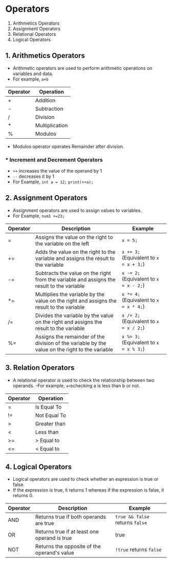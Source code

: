 # Operators
1. Arithmetics Operators
2. Assignment Operators
3. Relational Operators
4. Logical Operators

## 1. Arithmetics Operators
- Arithmetic operators are used to perform arithmetic operations on variables and data. 
- For example, `a+b`

| Operator | Operation    |
| -------- | ------------ |
| +        | Addition     |
| -        | Subtraction  |
| /        | Division     |
| *        | Multiplication|
| %        | Modulos      |
- Modulos operator operates Remainder after division.
### * Increment and Decrement Operators
- `++` increases the value of the operand by 1
- `--` decreases it by 1
- For Example, `int a = 12;` `print(++a);`

## 2. Assignment Operators
- Assignment operators are used to assign values to variables.
- For Example, `num1 +=23;`

| Operator    | Description                              | Example              |
|-------------|------------------------------------------|----------------------|
| =           | Assigns the value on the right to the variable on the left | `x = 5;` |
| +=          | Adds the value on the right to the variable and assigns the result to the variable | `x += 3;` (Equivalent to `x = x + 3;`) |
| -=          | Subtracts the value on the right from the variable and assigns the result to the variable | `x -= 2;` (Equivalent to `x = x - 2;`) |
| *=          | Multiplies the variable by the value on the right and assigns the result to the variable | `x *= 4;` (Equivalent to `x = x * 4;`) |
| /=          | Divides the variable by the value on the right and assigns the result to the variable | `x /= 2;` (Equivalent to `x = x / 2;`) |
| %=          | Assigns the remainder of the division of the variable by the value on the right to the variable | `x %= 3;` (Equivalent to `x = x % 3;`) |


## 3. Relation Operators
- A relational operator is used to check the relationship between two operands. 
-For example, `a<b`checking a is less than b or not.

| Operator  | Operation    |
| --------- | ------------ |
| =         | Is Equal To  |
| !=        | Not Equal To |
| >         | Greater than |
| <         | Less than    |
| >=        | > Equal to   |
| <=        | < Equal to   |

## 4. Logical Operators
- Logical operators are used to check whether an expression is true or false.
- If the expression is true, it returns 1 whereas if the expression is false, it returns 0.

| Operator | Description           | Example  |
|----------|-----------------------|----------|
| AND      | Returns true if both operands are true | `true && false` returns `false` |
| OR       | Returns true if at least one operand is true | true || false returns `true` |
| NOT      | Returns the opposite of the operand's value | `!true` returns `false` |

